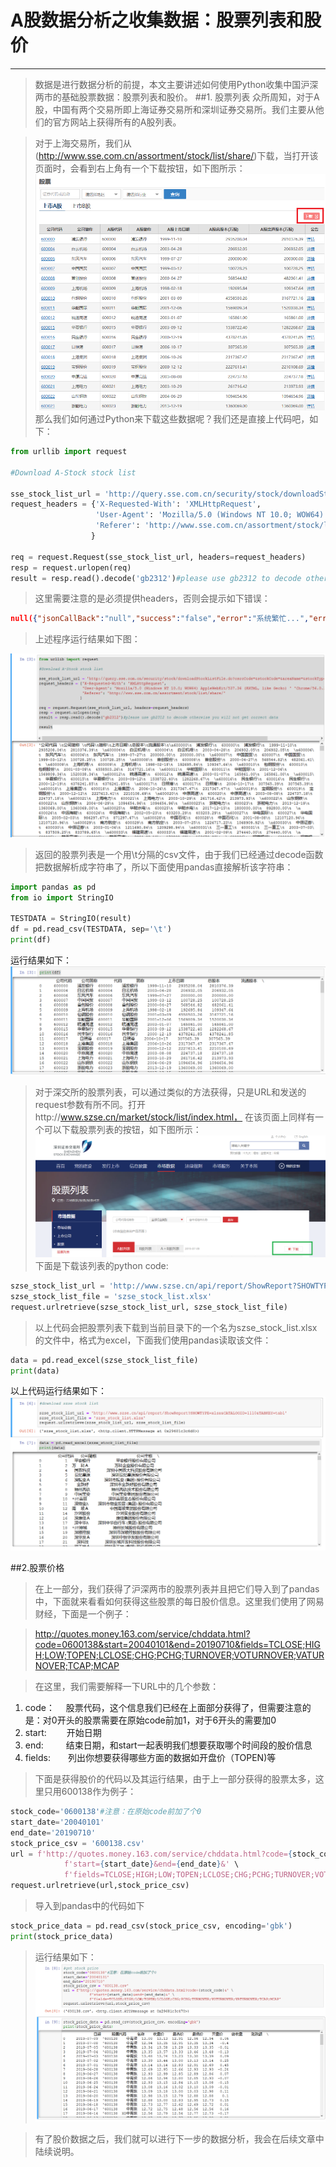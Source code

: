 # A股数据分析之收集数据：股票列表和股价
***
>数据是进行数据分析的前提，本文主要讲述如何使用Python收集中国沪深两市的基础股票数据：股票列表和股价。
##1. 股票列表
>众所周知，对于A股，中国有两个交易所即上海证券交易所和深圳证券交易所。我们主要从他们的官方网站上获得所有的A股列表。

>对于上海交易所，我们从(http://www.sse.com.cn/assortment/stock/list/share/)下载，当打开该页面时，会看到右上角有一个下载按钮，如下图所示：
![上交所股票列表](https://github.com/DerekLoveCC/Writings/raw/master/Fintech_Wechat/Article/AStock/pictures/sse_stock_list.png)
那么我们如何通过Python来下载这些数据呢？我们还是直接上代码吧，如下：
```Python
from urllib import request

#Download A-Stock stock list

sse_stock_list_url = 'http://query.sse.com.cn/security/stock/downloadStockListFile.do?csrcCode=&stockCode=&areaName=&stockType=1'
request_headers = {'X-Requested-With': 'XMLHttpRequest',
                   'User-Agent': 'Mozilla/5.0 (Windows NT 10.0; WOW64) AppleWebKit/537.36 (KHTML, like Gecko) ' 'Chrome/56.0.2924.87 Safari/537.36',
                   'Referer': 'http://www.sse.com.cn/assortment/stock/list/share/'
                  }

req = request.Request(sse_stock_list_url, headers=request_headers)
resp = request.urlopen(req)
result = resp.read().decode('gb2312')#please use gb2312 to decode otherwise you will not get correct data

```
>这里需要注意的是必须提供headers，否则会提示如下错误：
```Json
null({"jsonCallBack":"null","success":"false","error":"系统繁忙...","errorType":"ExceptionInterceptor"})
```
>上述程序运行结果如下图：

![SSE股票列表代码执行结果](https://github.com/DerekLoveCC/Writings/raw/master/Fintech_Wechat/Article/AStock/pictures/sse_stock_list_code.png)

>返回的股票列表是一个用\t分隔的csv文件，由于我们已经通过decode函数把数据解析成字符串了，所以下面使用pandas直接解析该字符串：
```python
import pandas as pd
from io import StringIO

TESTDATA = StringIO(result)
df = pd.read_csv(TESTDATA, sep='\t')
print(df)
```
运行结果如下：
![Pandas读取SSE股票列表](https://github.com/DerekLoveCC/Writings/raw/master/Fintech_Wechat/Article/AStock/pictures/sse_read_stock_list_to_pandas.png)

>对于深交所的股票列表，可以通过类似的方法获得，只是URL和发送的request参数有所不同。打开http://www.szse.cn/market/stock/list/index.html， 在该页面上同样有一个可以下载股票列表的按钮，如下图所示：
![SZSE股票列表网页](https://github.com/DerekLoveCC/Writings/raw/master/Fintech_Wechat/Article/AStock/pictures/szse_web_page.png)
下面是下载该列表的python code:
```Python
szse_stock_list_url = 'http://www.szse.cn/api/report/ShowReport?SHOWTYPE=xlsx&CATALOGID=1110&TABKEY=tab1'
szse_stock_list_file = 'szse_stock_list.xlsx'
request.urlretrieve(szse_stock_list_url, szse_stock_list_file)
```
>以上代码会把股票列表下载到当前目录下的一个名为szse_stock_list.xlsx的文件中，格式为excel，下面我们使用pandas读取该文件：
```python
data = pd.read_excel(szse_stock_list_file)
print(data)
```
以上代码运行结果如下：
![Pandas读取SZSE股票列表](https://github.com/DerekLoveCC/Writings/raw/master/Fintech_Wechat/Article/AStock/pictures/download_szse_stock_list.png)

##2.股票价格
>在上一部分，我们获得了沪深两市的股票列表并且把它们导入到了pandas中，下面就来看看如何获得这些股票的每日股价信息。这里我们使用了网易财经，下面是一个例子：

>http://quotes.money.163.com/service/chddata.html?code=0600138&start=20040101&end=20190710&fields=TCLOSE;HIGH;LOW;TOPEN;LCLOSE;CHG;PCHG;TURNOVER;VOTURNOVER;VATURNOVER;TCAP;MCAP

>在这里，我们需要解释一下URL中的几个参数：
1. code： &emsp;股票代码，这个信息我们已经在上面部分获得了，但需要注意的是：对0开头的股票需要在原始code前加1，对于6开头的需要加0
2. start: &emsp;&emsp;开始日期
3. end:   &emsp;&emsp; 结束日期，和start一起表明我们想要获取哪个时间段的股价信息
4. fields:&emsp;&emsp;列出你想要获得哪些方面的数据如开盘价（TOPEN)等

>下面是获得股价的代码以及其运行结果，由于上一部分获得的股票太多，这里只用600138作为例子：
```python
stock_code='0600138'#注意：在原始code前加了个0
start_date='20040101'
end_date='20190710'
stock_price_csv = '600138.csv'
url = f'http://quotes.money.163.com/service/chddata.html?code={stock_code}&' \
            f'start={start_date}&end={end_date}&' \
            f'fields=TCLOSE;HIGH;LOW;TOPEN;LCLOSE;CHG;PCHG;TURNOVER;VOTURNOVER;VATURNOVER;TCAP;MCAP'
request.urlretrieve(url,stock_price_csv)
```
>导入到pandas中的代码如下
```python
stock_price_data = pd.read_csv(stock_price_csv, encoding='gbk')
print(stock_price_data)
```
>运行结果如下：
![股价获取结果](https://github.com/DerekLoveCC/Writings/raw/master/Fintech_Wechat/Article/AStock/pictures/stock_price.png)

>有了股价数据之后，我们就可以进行下一步的数据分析，我会在后续文章中陆续说明。



